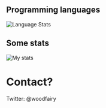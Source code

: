 ## Programming languages
![Language Stats](https://github-readme-stats.vercel.app/api/top-langs/?username=woodfairy&layout=compact)  
## Some stats
![My stats](https://github-readme-stats.vercel.app/api?username=woodfairy&show_icons=true&layout=compact)

# Contact? 
Twitter: @woodfairy
